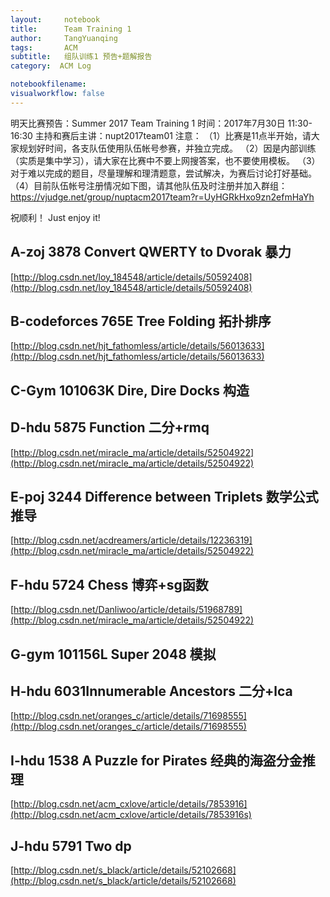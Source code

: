 ```yaml
---
layout:     notebook
title:      Team Training 1
author:     TangYuanqing
tags: 		ACM
subtitle:   组队训练1 预告+题解报告
category:  ACM Log

notebookfilename:
visualworkflow: false
---
```


明天比赛预告：Summer 2017 Team Training 1
时间：2017年7月30日 11:30-16:30
主持和赛后主讲：nupt2017team01
注意：
（1）比赛是11点半开始，请大家规划好时间，各支队伍使用队伍帐号参赛，并独立完成。
（2）因是内部训练（实质是集中学习），请大家在比赛中不要上网搜答案，也不要使用模板。
（3）对于难以完成的题目，尽量理解和理清题意，尝试解决，为赛后讨论打好基础。
（4）目前队伍帐号注册情况如下图，请其他队伍及时注册并加入群组：https://vjudge.net/group/nuptacm2017team?r=UyHGRkHxo9zn2efmHaYh


祝顺利！
Just enjoy it!

## A-zoj 3878 Convert QWERTY to Dvorak 暴力
[http://blog.csdn.net/loy_184548/article/details/50592408](http://blog.csdn.net/loy_184548/article/details/50592408)

## B-codeforces 765E Tree Folding 拓扑排序
[http://blog.csdn.net/hjt_fathomless/article/details/56013633](http://blog.csdn.net/hjt_fathomless/article/details/56013633)

## C-Gym 101063K Dire, Dire Docks 构造

## D-hdu 5875 Function 二分+rmq
[http://blog.csdn.net/miracle_ma/article/details/52504922](http://blog.csdn.net/miracle_ma/article/details/52504922)

## E-poj 3244 Difference between Triplets 数学公式推导
[http://blog.csdn.net/acdreamers/article/details/12236319](http://blog.csdn.net/miracle_ma/article/details/52504922)

## F-hdu 5724 Chess 博弈+sg函数
[http://blog.csdn.net/Danliwoo/article/details/51968789](http://blog.csdn.net/miracle_ma/article/details/52504922)

## G-gym 101156L Super 2048 模拟

## H-hdu 6031Innumerable Ancestors 二分+lca
[http://blog.csdn.net/oranges_c/article/details/71698555](http://blog.csdn.net/oranges_c/article/details/71698555)

## I-hdu 1538 A Puzzle for Pirates 经典的海盗分金推理
[http://blog.csdn.net/acm_cxlove/article/details/7853916](http://blog.csdn.net/acm_cxlove/article/details/7853916s)

## J-hdu 5791 Two dp
[http://blog.csdn.net/s_black/article/details/52102668](http://blog.csdn.net/s_black/article/details/52102668)
